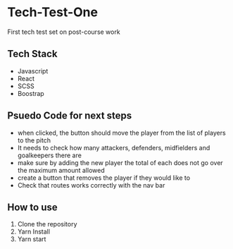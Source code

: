 # Tech-Test-One
First tech test set on post-course work

## Tech  Stack 
* Javascript
* React  
* SCSS
* Boostrap

## Psuedo Code for next steps
* when clicked, the button should move the player from the list of players to the pitch
* It needs to check how many attackers, defenders, midfielders and goalkeepers there are 
* make sure by adding the new player the total of each does not go over the maximum amount allowed
* create a button that removes the player if they would like to 
* Check that routes works correctly with the nav bar


## How to use
1. Clone the repository
2. Yarn Install
3. Yarn start


